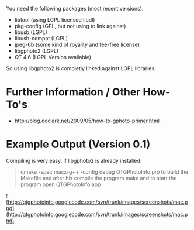 You need the following packages (most recent versions):
  * libtool (using LGPL licensed libdl)
  * pkg-config (GPL, but not using to link against)
  * libusb (LGPL)
  * libusb-compat (LGPL)
  * jpeg-6b (some kind of royality and fee-free license)
  * libgphoto2 (LGPL)
  * QT 4.6 (LGPL Version available)

So using libgphoto2 is completly linked against LGPL libraries.

# Further Information / Other How-To's #

  * http://blog.dcclark.net/2009/05/how-to-gphoto-primer.html

# Example Output (Version 0.1) #

Compiling is very easy, if libgphoto2 is already installed:
> qmake -spec macx-g++ -config debug QTGPhotoInfo.pro
to build the Makefile and after his compile the program
> make
and to start the program
> open QTGPhotoInfo.app

![http://qtgphotoinfo.googlecode.com/svn/trunk/images/screenshots/mac.png](http://qtgphotoinfo.googlecode.com/svn/trunk/images/screenshots/mac.png)